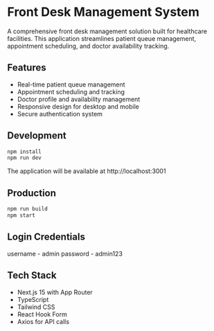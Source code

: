 # Front Desk Management System

A comprehensive front desk management solution built for healthcare facilities. This application streamlines patient queue management, appointment scheduling, and doctor availability tracking.

## Features

- Real-time patient queue management
- Appointment scheduling and tracking
- Doctor profile and availability management
- Responsive design for desktop and mobile
- Secure authentication system

## Development

```bash
npm install
npm run dev
```

The application will be available at http://localhost:3001

## Production

```bash
npm run build
npm start
```


## Login Credentials
username - admin
password - admin123

## Tech Stack

- Next.js 15 with App Router
- TypeScript
- Tailwind CSS
- React Hook Form
- Axios for API calls
